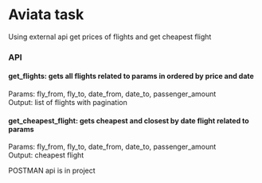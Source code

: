 # Aviata task
Using external api get prices of flights and get cheapest flight

### API
#### get_flights: gets all flights related to params in ordered by price and date
Params: fly_from, fly_to, date_from, date_to, passenger_amount\
Output: list of flights with pagination

#### get_cheapest_flight: gets cheapest and closest by date flight related to params
Params: fly_from, fly_to, date_from, date_to, passenger_amount\
Output: cheapest flight

POSTMAN api is in project
